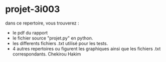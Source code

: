 # projet-3i003
dans ce repertoire, vous trouverez :
- le pdf du rapport
- le fichier source "projet.py" en python.
- les differents fichiers .txt utilisé pour les tests.
- 4 autres repertoires ou figurent les graphiques ainsi que les fichiers .txt correspondants.
Chekirou Hakim 


